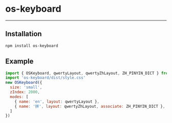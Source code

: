 # os-keyboard
---

## Installation

```
npm install os-keyboard
```

## Example

```javascript
import { OSKeyboard, qwertyLayout, qwertyZhLayout, ZH_PINYIN_DICT } from 'os-keyboard'
import 'os-keyboard/dist/style.css'
new OSKeyboard({
  size: 'small',
  zIndex: 2000,
  modes: [
    { name: 'en', layout: qwertyLayout },
    { name: '拼', layout: qwertyZhLayout, associate: ZH_PINYIN_DICT },
  ]
})
```

